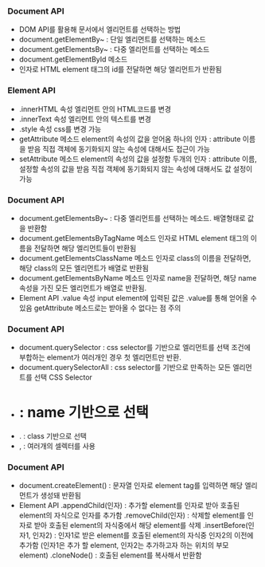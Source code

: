 ### Document API
- DOM API를 활용해 문서에서 엘리먼트를 선택하는 방법
- document.getElementBy~ : 단일 엘리먼트를 선택하는 메소드
- document.getElementsBy~ : 다중 엘리먼트를 선택하는 메소드
- document.getElementById 메소드
- 인자로 HTML element 태그의 id를 전달하면 해당 엘리먼트가 반환됨
### Element API
- .innerHTML 속성
엘리먼트 안의 HTML코드를 변경
- .innerText 속성
엘리먼트 안의 텍스트를 변경
- .style 속성
css를 변경 가능
- getAttribute 메소드
element의 속성의 값을 얻어옴
하나의 인자 : attribute 이름을 받음
직접 객체에 동기화되지 않는 속성에 대해서도 접근이 가능
- setAttribute 메소드
element의 속성의 값을 설정함
두개의 인자 : attribute 이름, 설정할 속성의 값을 받음
직접 객체에 동기화되지 않는 속성에 대해서도 값 설정이 가능

### Document API
- document.getElementsBy~ : 다중 엘리먼트를 선택하는 메소드. 배열형태로 값을 반환함
- document.getElementsByTagName 메소드
인자로 HTML element 태그의 이름을 전달하면 해당 엘리먼트들이 반환됨
- document.getElementsClassName 메소드
인자로 class의 이름을 전달하면, 해당 class의 모든 엘리먼트가 배열로 반환됨
- document.getElementsByName 메소드
인자로 name을 전달하면, 해당 name 속성을 가진 모든 엘리먼트가 배열로 반환됨.
- Element API
.value 속성
input element에 입력된 값은 .value를 통해 얻어올 수 있음
getAttribute 메소드로는 받아올 수 없다는 점 주의

### Document API
- document.querySelector : css selector를 기반으로 엘리먼트를 선택
조건에 부합하는 element가 여러개인 경우 첫 엘리먼트만 반환.
- document.querySelectorAll : css selector를 기반으로 만족하는 모든 엘리먼트를 선택
CSS Selector
- # : name 기반으로 선택
- . : class 기반으로 선택
- , : 여러개의 셀렉터를 사용

### Document API
- document.createElement() : 문자열 인자로 element tag를 입력하면 해당 엘리먼트가 생성돼 반환됨
- Element API
.appendChild(인자) : 추가할 element를 인자로 받아 호출된 element의 자식으로 인자를 추가함
.removeChild(인자) : 삭제할 element를 인자로 받아 호출된 element의 자식중에서 해당 element를 삭제
.insertBefore(인자1, 인자2) : 인자1로 받은 element를 호출된 element의 자식중 인자2의 이전에 추가함 (인자1은 추가 할 element, 인자2는 추가하고자 하는 위치의 부모 element)
.cloneNode() : 호출된 element를 복사해서 반환함
